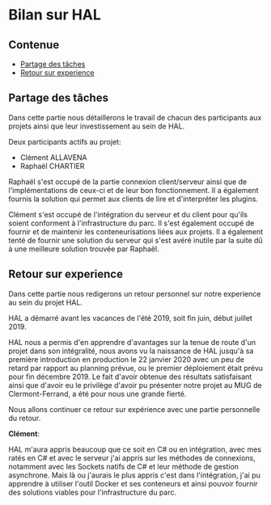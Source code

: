 # Bilan sur HAL

Contenue
--------

- [Partage des tâches](#partage-des-tâches)
- [Retour sur experience](#retour-sur-experience)


Partage des tâches
-------------------

Dans cette partie nous détaillerons le travail de chacun des participants aux projets ainsi que leur investissement au sein de HAL.

Deux participants actifs au projet:
- Clément ALLAVENA
- Raphaël CHARTIER

Raphaël s'est occupé de la partie connexion client/serveur ainsi que de l'implémentations de ceux-ci et de leur bon fonctionnement. Il a également fournis la solution qui permet aux clients de lire et d'interpréter les plugins.

Clément s'est occupé de l'intégration du serveur et du client pour qu'ils soient conforment à l'infrastructure du parc. Il s'est également occupé de fournir et de maintenir les conteneurisations liées aux projets. Il a également tenté de fournir une solution du serveur qui s'est avéré inutile par la suite dû à une meilleure solution trouvée par Raphaël.


Retour sur experience
----------------------

Dans cette partie nous redigerons un retour personnel sur notre experience au sein du projet HAL.

HAL a démarré avant les vacances de l'été 2019, soit fin juin, début juillet 2019.

HAL nous a permis d'en apprendre d'avantages sur la tenue de route d'un projet dans son intégralité, nous avons vu la naissance de HAL jusqu'à sa première introduction en production le 22 janvier 2020 avec un peu de retard par rapport au planning prévue, ou le premier déploiement était prévu pour fin décembre 2019.
Le fait d'avoir obtenue des résultats satisfaisant ainsi que d'avoir eu le privilège d'avoir pu présenter notre projet au MUG de Clermont-Ferrand, a été pour nous une grande fierté.

Nous allons continuer ce retour sur expérience avec une partie personnelle du retour.

**Clément**:

HAL m'aura appris beaucoup que ce soit en C# ou en intégration, avec mes ratés en C# et avec le serveur j'ai appris sur les méthodes de connexions, notamment avec les Sockets natifs de C# et leur méthode de gestion asynchrone. Mais là ou j'aurais le plus appris c'est dans l'intégration, j'ai pu apprendre à utiliser l'outil Docker et ses conteneurs et ainsi pouvoir fournir des solutions viables pour l'infrastructure du parc.
